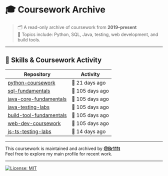 # 🎓 Coursework Archive

> 🗂️ A read-only archive of coursework from **2019–present**  
> 📘 Topics include: Python, SQL, Java, testing, web development, and build tools.

---

## 🧰 Skills & Coursework Activity

<!-- ACTIVITY-TABLE:START -->
| Repository | Activity |
|------------|----------|
| [python-coursework](https://github.com/Coursework-Archive/python-coursework) | 🍃 21 days ago |
| [sql-fundamentals](https://github.com/Coursework-Archive/sql-fundamentals) | 🌊 105 days ago |
| [java-core-fundamentals](https://github.com/Coursework-Archive/java-core-fundamentals) | 🌊 105 days ago |
| [java-testing-labs](https://github.com/Coursework-Archive/java-testing-labs) | 🌊 105 days ago |
| [build-tool-fundamentals](https://github.com/Coursework-Archive/build-tool-fundamentals) | 🌊 105 days ago |
| [web-dev-coursework](https://github.com/Coursework-Archive/web-dev-coursework) | 🌊 105 days ago |
| [js-ts-testing-labs](https://github.com/Coursework-Archive/js-ts-testing-labs) | 🍃 14 days ago |
<!-- ACTIVITY-TABLE:END -->


---

This coursework is maintained and archived by [**@Br111t**](https://github.com/Br111t)  
Feel free to explore my main profile for recent work.

---

[![License: MIT](https://img.shields.io/badge/License-MIT-yellow.svg)](LICENSE)
